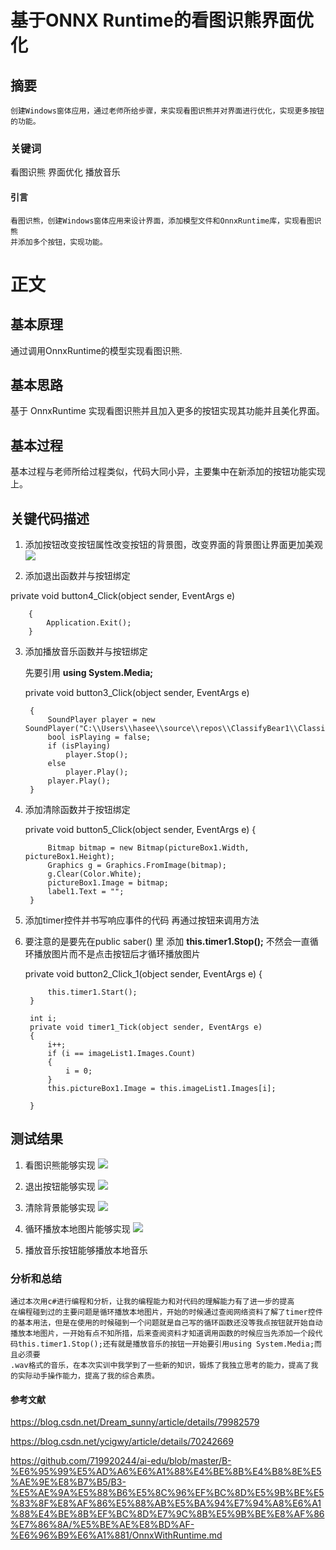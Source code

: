 #  **基于ONNX Runtime的看图识熊界面优化**

##  **摘要**
    创建Windows窗体应用，通过老师所给步骤，来实现看图识熊并对界面进行优化，实现更多按钮的功能。

   
### **关键词**
看图识熊
界面优化
播放音乐


#### **引言**
    看图识熊，创建Windows窗体应用来设计界面，添加模型文件和OnnxRuntime库，实现看图识熊
    并添加多个按钮，实现功能。
   
# **正文**
 ## 基本原理

   通过调用OnnxRuntime的模型实现看图识熊.

##  基本思路

  基于 OnnxRuntime 实现看图识熊并且加入更多的按钮实现其功能并且美化界面。

 ## 基本过程

  基本过程与老师所给过程类似，代码大同小异，主要集中在新添加的按钮功能实现上。
  ## 关键代码描述
  
1. 添加按钮改变按钮属性改变按钮的背景图，改变界面的背景图让界面更加美观![](media/1.png)











   
2. 添加退出函数并与按钮绑定

 private void button4_Click(object sender, EventArgs e)

        {
            Application.Exit();
        }
3. 添加播放音乐函数并与按钮绑定

   先要引用 **using System.Media;**
   
    private void button3_Click(object sender, EventArgs e)

        {
            SoundPlayer player = new SoundPlayer("C:\\Users\\hasee\\source\\repos\\ClassifyBear1\\ClassifyBear1\\calon.wav");
            bool isPlaying = false;
            if (isPlaying)
                player.Stop();
            else
                player.Play();
            player.Play();
        }
4. 添加清除函数并于按钮绑定

    private void button5_Click(object sender, EventArgs e)
        {
            
            Bitmap bitmap = new Bitmap(pictureBox1.Width, pictureBox1.Height);
            Graphics g = Graphics.FromImage(bitmap);
            g.Clear(Color.White);
            pictureBox1.Image = bitmap;
            label1.Text = "";
        }

5. 添加timer控件并书写响应事件的代码 再通过按钮来调用方法
6. 
   要注意的是要先在public saber() 里 添加 **this.timer1.Stop();**
   不然会一直循环播放图片而不是点击按钮后才循环播放图片
   
    private void button2_Click_1(object sender, EventArgs e)
        {

            this.timer1.Start(); 
        }
        
        int i;
        private void timer1_Tick(object sender, EventArgs e)
        {
            i++;
            if (i == imageList1.Images.Count)
            {
                i = 0;
            }
            this.pictureBox1.Image = this.imageList1.Images[i];

        }
    
  ## 测试结果
  1. 看图识熊能够实现 ![](media/2.png)
   
  2. 退出按钮能够实现 ![](media/3.gif)
   
  3. 清除背景能够实现 ![](media/4.gif)
   
  4. 循环播放本地图片能够实现 ![](media/5.gif)
 
  5. 播放音乐按钮能够播放本地音乐

### **分析和总结**
    通过本次用c#进行编程和分析，让我的编程能力和对代码的理解能力有了进一步的提高
    在编程碰到过的主要问题是循环播放本地图片，开始的时候通过查阅网络资料了解了timer控件
    的基本用法，但是在使用的时候碰到一个问题就是自己写的循环函数还没等我点按钮就开始自动播放本地图片，一开始有点不知所措，后来查阅资料才知道调用函数的时候应当先添加一个段代码this.timer1.Stop();还有就是播放音乐的按钮一开始要引用using System.Media;而且必须要
    .wav格式的音乐，在本次实训中我学到了一些新的知识，锻炼了我独立思考的能力，提高了我的实际动手操作能力，提高了我的综合素质。


#### **参考文献**

https://blog.csdn.net/Dream_sunny/article/details/79982579

https://blog.csdn.net/ycigwy/article/details/70242669

https://github.com/719920244/ai-edu/blob/master/B-%E6%95%99%E5%AD%A6%E6%A1%88%E4%BE%8B%E4%B8%8E%E5%AE%9E%E8%B7%B5/B3-%E5%AE%9A%E5%88%B6%E5%8C%96%EF%BC%8D%E5%9B%BE%E5%83%8F%E8%AF%86%E5%88%AB%E5%BA%94%E7%94%A8%E6%A1%88%E4%BE%8B%EF%BC%8D%E7%9C%8B%E5%9B%BE%E8%AF%86%E7%86%8A/%E5%BE%AE%E8%BD%AF-%E6%96%B9%E6%A1%881/OnnxWithRuntime.md